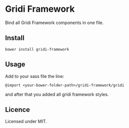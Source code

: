 # Gridi Framework

Bind all Gridi Framework components in one file.

## Install

`bower install gridi-framework`

## Usage

Add to your sass file the line:

`@import <your-bower-folder-path>/gridi-framework/gridi`

and after that you added all gridi framework styles.

## Licence

Licensed under MIT.
